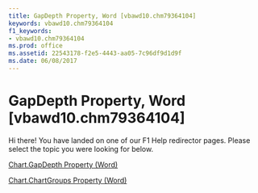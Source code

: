 ```yaml
---
title: GapDepth Property, Word [vbawd10.chm79364104]
keywords: vbawd10.chm79364104
f1_keywords:
- vbawd10.chm79364104
ms.prod: office
ms.assetid: 22543178-f2e5-4443-aa05-7c96df9d1d9f
ms.date: 06/08/2017
---
```



# GapDepth Property, Word [vbawd10.chm79364104]

Hi there! You have landed on one of our F1 Help redirector pages. Please select the topic you were looking for below.

[Chart.GapDepth Property (Word)](http://msdn.microsoft.com/library/09147a74-c8bb-4fc5-0389-c8f46e0be67d%28Office.15%29.aspx)

[Chart.ChartGroups Property (Word)](http://msdn.microsoft.com/library/ae4da68e-1e80-f683-b1ef-eb26aa753420%28Office.15%29.aspx)


